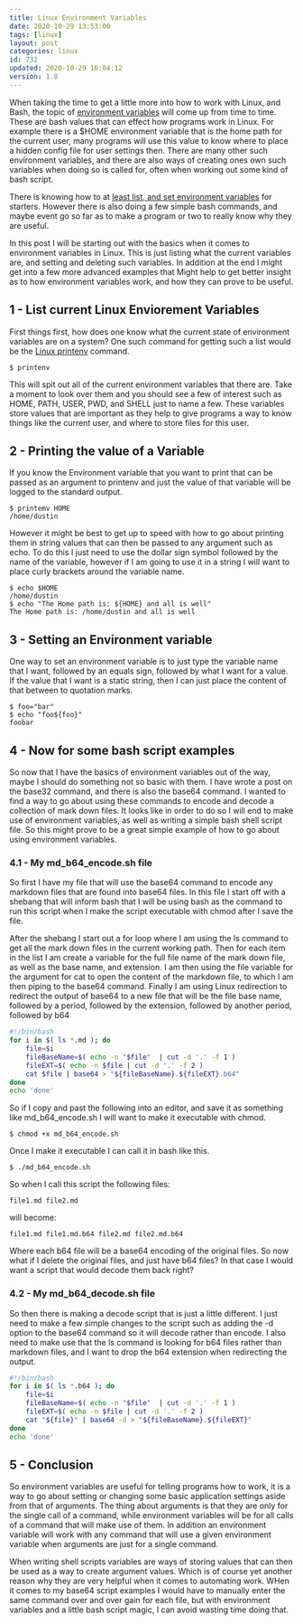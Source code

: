 ```yaml
---
title: Linux Environment Variables
date: 2020-10-29 13:53:00
tags: [linux]
layout: post
categories: linux
id: 732
updated: 2020-10-29 16:04:12
version: 1.8
---
```


When taking the time to get a little more into how to work with Linux, and Bash, the topic of [environment variables](https://en.wikipedia.org/wiki/Environment_variable) will come up from time to time. These are bash values that can effect how programs work in Linux. For example there is a $HOME environment variable that is the home path for the current user, many programs will use this value to know where to place a hidden config file for user settings then. There are many other such environment variables, and there are also ways of creating ones own such variables when doing so is called for, often when working out some kind of bash script.

There is knowing how to at [least list, and set environment variables](https://linuxize.com/post/how-to-set-and-list-environment-variables-in-linux/) for starters. However there is also doing a few simple bash commands, and maybe event go so far as to make a program or two to really know why they are useful.

In this post I will be starting out with the basics when it comes to environment variables in Linux. This is just listing what the current variables are, and setting and deleting such variables. In addition at the end I might get into a few more advanced examples that Might help to get better insight as to how environment variables work, and how they can prove to be useful.

<!-- more -->

## 1 - List current Linux Enviorement Variables

First things first, how does one know what the current state of environment variables are on a system? One such command for getting such a list would be the [Linux printenv](https://man7.org/linux/man-pages/man1/printenv.1.html) command.

```
$ printenv
```

This will spit out all of the current environment variables that there are. Take a moment to look over them and you should see a few of interest such as HOME, PATH, USER, PWD, and SHELL just to name a few. These variables store values that are important as they help to give programs a way to know things like the current user, and where to store files for this user.

## 2 - Printing the value of a Variable

If you know the Environment variable that you want to print that can be passed as an argument to printenv and just the value of that variable will be logged to the standard output.

```
$ printemv HOME
/home/dustin
```

However it might be best to get up to speed with how to go about printing them in string values that can then be passed to any argument such as echo. To do this I just need to use the dollar sign symbol followed by the name of the variable, however if I am going to use it in a string I will want to place curly brackets around the variable name.

```
$ echo $HOME
/home/dustin
$ echo "The Home path is: ${HOME} and all is well"
The Home path is: /home/dustin and all is well
```

## 3 - Setting an Environment variable

One way to set an environment variable is to just type the variable name that I want, followed by an equals sign, followed by what I want for a value. If the value that I want is a static string, then I can just place the content of that between to quotation marks.

```
$ foo="bar"
$ echo "foo${foo}"
foobar
```

## 4 - Now for some bash script examples

So now that I have the basics of environment variables out of the way, maybe I should do something not so basic with them. I have wrote a post on the base32 command, and there is also the base64 command. I wanted to find a way to go about using these commands to encode and decode a collection of mark down files. It looks like in order to do so I will end to make use of environment variables, as well as writing a simple bash shell script file. So this might prove to be a great simple example of how to go about using environment variables.

### 4.1 - My md\_b64\_encode.sh file

So first I have my file that will use the base64 command to encode any markdown files that are found into base64 files. In this file I start off with a shebang that will inform bash that I will be using bash as the command to run this script when I make the script executable with chmod after I save the file.

After the shebang I start out a for loop where I am using the ls command to get all the mark down files in the current working path. Then for each item in the list I am create a variable for the full file name of the mark down file, as well as the base name, and extension. I am then using the file variable for the argument for cat to open the content of the markdown file, to which I am then piping to the base64 command. Finally I am using Linux redirection to redirect the output of base64 to a new file that will be the file base name, followed by a period, followed by the extension, followed by another period, followed by b64

```bash
#!/bin/bash
for i in $( ls *.md ); do
    file=$i
    fileBaseName=$( echo -n "$file"  | cut -d '.' -f 1 )
    fileEXT=$( echo -n $file | cut -d '.' -f 2 )
    cat $file | base64 > "${fileBaseName}.${fileEXT}.b64"
done
echo 'done'
```

So if I copy and past the following into an editor, and save it as something like md\_b64\_encode.sh I will want to make it executable with chmod.

```
$ chmod +x md_b64_encode.sh
```

Once I make it executable I can call it in bash like this.

```
$ ./md_b64_encode.sh
```

So when I call this script the following files:

```
file1.md file2.md
```

will become:

```
file1.md file1.md.b64 file2.md file2.md.b64
```

Where each b64 file will be a base64 encoding of the original files. So now what if I delete the original files, and just have b64 files? In that case I would want a script that would decode them back right?


### 4.2 - My md\_b64\_decode.sh file

So then there is making a decode script that is just a little different. I just need to make a few simple changes to the script such as adding the -d option to the base64 command so it will decode rather than encode. I also need to make use that the ls command is looking for b64 files rather than markdown files, and I want to drop the b64 extension when redirecting the output.

```bash
#!/bin/bash
for i in $( ls *.b64 ); do
    file=$i
    fileBaseName=$( echo -n "$file"  | cut -d '.' -f 1 )
    fileEXT=$( echo -n $file | cut -d '.' -f 2 )
    cat "${file}" | base64 -d > "${fileBaseName}.${fileEXT}"
done
echo 'done'
```

## 5 - Conclusion

So environment variables are useful for telling programs how to work, it is a way to go about setting or changing some basic application settings aside from that of arguments. The thing about arguments is that they are only for the single call of a command, while environment variables will be for all calls of a command that will make use of them. In addition an environment variable will work with any command that will use a given environment variable when arguments are just for a single command.

When writing shell scripts variables are ways of storing values that can then be used as a way to create argument values. Which is of course yet another reason why they are very helpful when it comes to automating work. WHen it comes to my base64 script examples I would have to manually enter the same command over and over gain for each file, but with environment variables and a little bash script magic, I can avoid wasting time doing that.